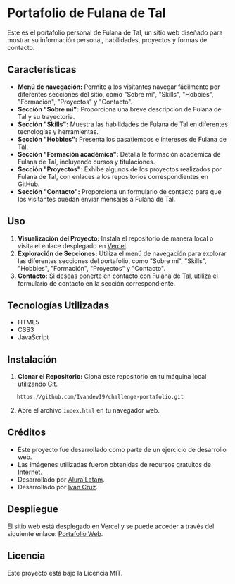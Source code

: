 # Portafolio de Fulana de Tal

Este es el portafolio personal de Fulana de Tal, un sitio web diseñado para mostrar su información personal, habilidades, proyectos y formas de contacto.

## Características

- **Menú de navegación:** Permite a los visitantes navegar fácilmente por diferentes secciones del sitio, como "Sobre mí", "Skills", "Hobbies", "Formación", "Proyectos" y "Contacto".
- **Sección "Sobre mí":** Proporciona una breve descripción de Fulana de Tal y su trayectoria.
- **Sección "Skills":** Muestra las habilidades de Fulana de Tal en diferentes tecnologías y herramientas.
- **Sección "Hobbies":** Presenta los pasatiempos e intereses de Fulana de Tal.
- **Sección "Formación académica":** Detalla la formación académica de Fulana de Tal, incluyendo cursos y titulaciones.
- **Sección "Proyectos":** Exhibe algunos de los proyectos realizados por Fulana de Tal, con enlaces a los repositorios correspondientes en GitHub.
- **Sección "Contacto":** Proporciona un formulario de contacto para que los visitantes puedan enviar mensajes a Fulana de Tal.

  
## Uso

1. **Visualización del Proyecto:** Instala el repositorio de manera local o visita el enlace desplegado en [Vercel](https://challenge-one-portafolio-latam-two.vercel.app/).
2. **Exploración de Secciones:** Utiliza el menú de navegación para explorar las diferentes secciones del portafolio, como "Sobre mí", "Skills", "Hobbies", "Formación", "Proyectos" y "Contacto".
3. **Contacto:** Si deseas ponerte en contacto con Fulana de Tal, utiliza el formulario de contacto en la sección correspondiente.

## Tecnologías Utilizadas

- HTML5
- CSS3
- JavaScript

## Instalación

1. **Clonar el Repositorio:** Clona este repositorio en tu máquina local utilizando Git.

```bash
   https://github.com/IvandevI9/challenge-portafolio.git
```

2. Abre el archivo `index.html` en tu navegador web.

## Créditos

- Este proyecto fue desarrollado como parte de un ejercicio de desarrollo web.
- Las imágenes utilizadas fueron obtenidas de recursos gratuitos de Internet.
- Desarrollado por [Alura Latam](https://www.linkedin.com/company/alura-latam/).
- Desarrollado por [Ivan Cruz](https://www.linkedin.com/in/ivan-cruz-1906mx/).

## Despliegue

El sitio web está desplegado en Vercel y se puede acceder a través del siguiente enlace: [Portafolio Web](https://challenge-one-portafolio-latam-two.vercel.app/).


## Licencia

Este proyecto está bajo la Licencia MIT.
